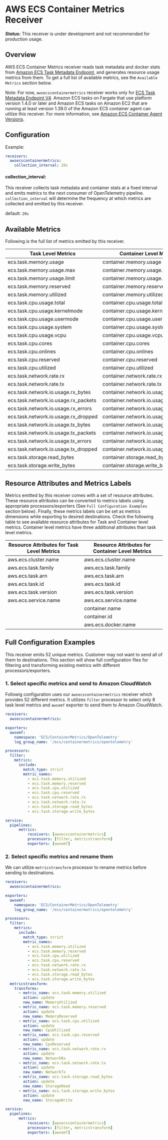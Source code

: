 # AWS ECS Container Metrics Receiver

***Status:***
This receiver is under development and not recommended for production usage.

## Overview

AWS ECS Container Metrics receiver reads task metadata and docker stats from [Amazon ECS Task Metadata Endpoint](https://docs.aws.amazon.com/AmazonECS/latest/developerguide/task-metadata-endpoint.html), and generates resource usage metrics from them. To get a full list of available metrics, see the `Available Metrics` section below.

Note: For now, `awsecscontainermetrics` receiver works only for [ECS Task Metadata Endpoint V4](https://docs.aws.amazon.com/AmazonECS/latest/developerguide/task-metadata-endpoint-v4.html). Amazon ECS tasks on Fargate that use platform version 1.4.0 or later and Amazon ECS tasks on Amazon EC2 that are running at least version 1.39.0 of the Amazon ECS container agent can utilize this receiver. For more information, see [Amazon ECS Container Agent Versions](https://docs.aws.amazon.com/AmazonECS/latest/developerguide/ecs-agent-versions.html).


## Configuration

Example:

```yaml
receivers:
  awsecscontainermetrics:
    collection_interval: 20s
```

#### collection_interval:

This receiver collects task metadata and container stats at a fixed interval and emits metrics to the next consumer of OpenTelemetry pipeline. `collection_interval` will determine the frequency at which metrics are collected and emitted by this receiver.

default: `20s`


## Available Metrics
Following is the full list of metrics emitted by this receiver.

Task Level Metrics | Container Level Metrics | Unit 
------------ | ------------- | --------------------
ecs.task.memory.usage | container.memory.usage | Bytes
ecs.task.memory.usage.max | container.memory.usage.max | Bytes
ecs.task.memory.usage.limit | container.memory.usage.limit | Bytes
ecs.task.memory.reserved | container.memory.reserved | Megabytes
ecs.task.memory.utilized | container.memory.utilized | Megabytes
ecs.task.cpu.usage.total | container.cpu.usage.total | Nanoseconds
ecs.task.cpu.usage.kernelmode | container.cpu.usage.kernelmode | Nanoseconds
ecs.task.cpu.usage.usermode | container.cpu.usage.usermode | Nanoseconds
ecs.task.cpu.usage.system | container.cpu.usage.system | Nanoseconds
ecs.task.cpu.usage.vcpu | container.cpu.usage.vcpu | vCPU
ecs.task.cpu.cores | container.cpu.cores | Count
ecs.task.cpu.onlines | container.cpu.onlines | Count
ecs.task.cpu.reserved | container.cpu.reserved | vCPU
ecs.task.cpu.utilized | container.cpu.utilized | Percent
ecs.task.network.rate.rx	| container.network.rate.rx	| Bytes/Second
ecs.task.network.rate.tx	| container.network.rate.tx	| Bytes/Second
ecs.task.network.io.usage.rx_bytes	| container.network.io.usage.rx_bytes	| Bytes
ecs.task.network.io.usage.rx_packets	| container.network.io.usage.rx_packets	| Count
ecs.task.network.io.usage.rx_errors |	container.network.io.usage.rx_errors	| Count
ecs.task.network.io.usage.rx_dropped |	container.network.io.usage.rx_dropped	| Count
ecs.task.network.io.usage.tx_bytes | container.network.io.usage.tx_bytes	| Bytes
ecs.task.network.io.usage.tx_packets	| container.network.io.usage.tx_packets	| Count
ecs.task.network.io.usage.tx_errors	| container.network.io.usage.tx_errors	| Count
ecs.task.network.io.usage.tx_dropped	| container.network.io.usage.tx_dropped	| Count
ecs.task.storage.read_bytes | container.storage.read_bytes| Bytes
ecs.task.storage.write_bytes | container.storage.write_bytes | Bytes


## Resource Attributes and Metrics Labels
Metrics emitted by this receiver comes with a set of resource attributes. These resource attributes can be converted to metrics labels using appropriate processors/exporters (See `Full Configuration Examples` section below). Finally, these metrics labels can be set as metrics dimensions while exporting to desired destinations. Check the following table to see available resource attributes for Task and Container level metrics. Container level metrics have three additional attributes than task level metrics.

Resource Attributes for Task Level Metrics | Resource Attributes for Container Level Metrics
-------------------- | -----------------------------
aws.ecs.cluster.name | aws.ecs.cluster.name
aws.ecs.task.family  | aws.ecs.task.family
aws.ecs.task.arn     | aws.ecs.task.arn
aws.ecs.task.id      | aws.ecs.task.id
aws.ecs.task.version | aws.ecs.task.version
aws.ecs.service.name | aws.ecs.service.name
&nbsp; | container.name
&nbsp; | container.id
&nbsp; | aws.ecs.docker.name 

## Full Configuration Examples
This receiver emits 52 unique metrics. Customer may not want to send all of them to destinations. This section will show full configuration files for filtering and transforming existing metrics with different processors/exporters. 

### 1. Select specific metrics and send to Amazon CloudWatch
Followig configuration uses our `awsecscontainermetrics` receiver which provides 52 different metrics. It utilizes `filter` processor to select only 8 task level metrics and `awsemf` exporter to send them to Amazon CloudWatch. 

```yaml
receivers:
  awsecscontainermetrics:

exporters:
  awsemf:
    namespace: 'ECS/ContainerMetrics/OpenTelemetry'
    log_group_name: '/ecs/containermetrics/opentelemetry'

processors:
  filter:
    metrics:
      include:
        match_type: strict
        metric_names:
          - ecs.task.memory.utilized
          - ecs.task.memory.reserved
          - ecs.task.cpu.utilized
          - ecs.task.cpu.reserved
          - ecs.task.network.rate.rx
          - ecs.task.network.rate.tx
          - ecs.task.storage.read_bytes
          - ecs.task.storage.write_bytes

service:
  pipelines:
      metrics:
          receivers: [awsecscontainermetrics]
          processors: [filter, metricstransform]
          exporters: [awsemf]
```


### 2. Select specific metrics and rename them

We can utilize `metricstransform` processor to rename metrics before sending to destinations.

```yaml
receivers:
  awsecscontainermetrics:

exporters:
  awsemf:
    namespace: 'ECS/ContainerMetrics/OpenTelemetry'
    log_group_name: '/ecs/containermetrics/opentelemetry'

processors:
  filter:
    metrics:
      include:
        match_type: strict
        metric_names:
          - ecs.task.memory.utilized
          - ecs.task.memory.reserved
          - ecs.task.cpu.utilized
          - ecs.task.cpu.reserved
          - ecs.task.network.rate.rx
          - ecs.task.network.rate.tx
          - ecs.task.storage.read_bytes
          - ecs.task.storage.write_bytes
  metricstransform:
    transforms:
      - metric_name: ecs.task.memory.utilized
        action: update
        new_name: MemoryUtilized
      - metric_name: ecs.task.memory.reserved
        action: update
        new_name: MemoryReserved
      - metric_name: ecs.task.cpu.utilized
        action: update
        new_name: CpuUtilized
      - metric_name: ecs.task.cpu.reserved
        action: update
        new_name: CpuReserved
      - metric_name: ecs.task.network.rate.rx
        action: update
        new_name: NetworkRx
      - metric_name: ecs.task.network.rate.tx
        action: update
        new_name: NetworkTx
      - metric_name: ecs.task.storage.read_bytes
        action: update
        new_name: StorageRead
      - metric_name: ecs.task.storage.write_bytes
        action: update
        new_name: StorageWrite

service:
  pipelines:
      metrics:
          receivers: [awsecscontainermetrics]
          processors: [filter, metricstransform]
          exporters: [awsemf]
```
